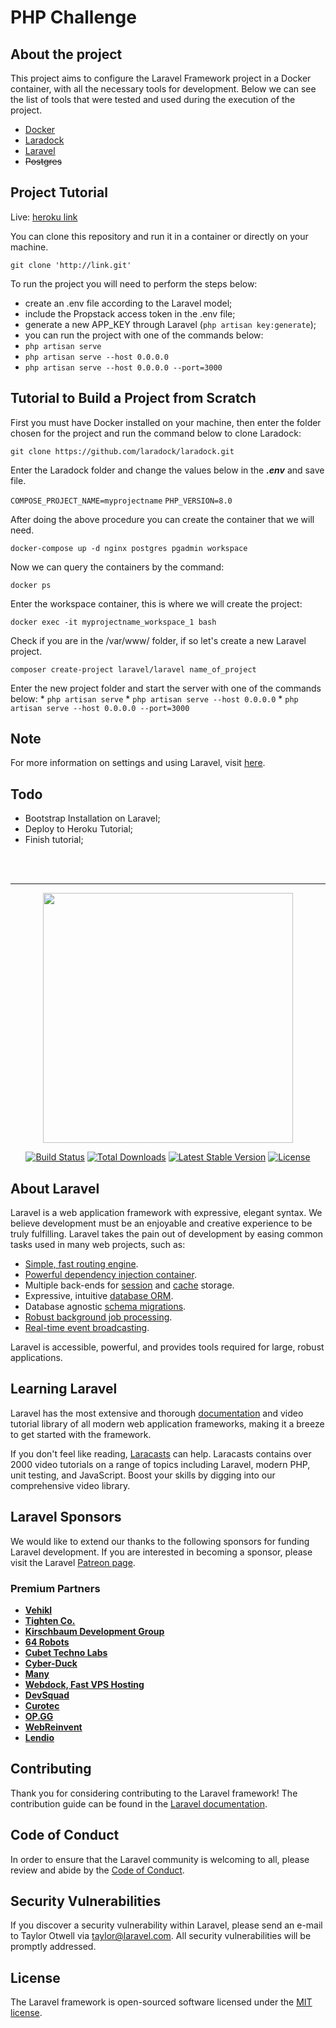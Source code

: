 # PHP Challenge

## About the project

This project aims to configure the Laravel Framework project in a Docker container, with all the necessary tools for development. Below we can see the list of tools that were tested and used during the execution of the project.

- [Docker](https://www.docker.com/get-started/)
- [Laradock](https://laradock.io/getting-started/)
- [Laravel](https://laravel.com/)
- ~~Postgres~~

## Project Tutorial

Live: [heroku link](https://wordlinerchallenge.herokuapp.com/)

You can clone this repository and run it in a container or directly on your machine.

`git clone 'http://link.git'`

To run the project you will need to perform the steps below:

* create an .env file according to the Laravel model;
* include the Propstack access token in the .env file;
* generate a new APP_KEY through Laravel (`php artisan key:generate`);
* you can run the project with one of the commands below:
* `php artisan serve`
* `php artisan serve --host 0.0.0.0`
* `php artisan serve --host 0.0.0.0 --port=3000`

## Tutorial to Build a Project from Scratch
First you must have Docker installed on your machine, then enter the folder chosen for the project and run the command below to clone Laradock:

`git clone https://github.com/laradock/laradock.git`

Enter the Laradock folder and change the values ​​below in the ***.env*** and save file.

`COMPOSE_PROJECT_NAME=myprojectname`
`PHP_VERSION=8.0`

After doing the above procedure you can create the container that we will need.

`docker-compose up -d nginx postgres pgadmin workspace`

Now we can query the containers by the command:

`docker ps`

Enter the workspace container, this is where we will create the project:

`docker exec -it myprojectname_workspace_1 bash`

Check if you are in the /var/www/ folder, if so let's create a new Laravel project.

`composer create-project laravel/laravel name_of_project`

Enter the new project folder and start the server with one of the commands below:
    * `php artisan serve`
    * `php artisan serve --host 0.0.0.0`
    * `php artisan serve --host 0.0.0.0 --port=3000`

## Note

For more information on settings and using Laravel, visit [here](https://laravel.com/docs/9.x).

## Todo

* Bootstrap Installation on Laravel;
* Deploy to Heroku Tutorial;
* Finish tutorial;

<br><br>
<hr>

<p align="center"><a href="https://laravel.com" target="_blank"><img src="https://raw.githubusercontent.com/laravel/art/master/logo-lockup/5%20SVG/2%20CMYK/1%20Full%20Color/laravel-logolockup-cmyk-red.svg" width="400"></a></p>

<p align="center">
<a href="https://travis-ci.org/laravel/framework"><img src="https://travis-ci.org/laravel/framework.svg" alt="Build Status"></a>
<a href="https://packagist.org/packages/laravel/framework"><img src="https://img.shields.io/packagist/dt/laravel/framework" alt="Total Downloads"></a>
<a href="https://packagist.org/packages/laravel/framework"><img src="https://img.shields.io/packagist/v/laravel/framework" alt="Latest Stable Version"></a>
<a href="https://packagist.org/packages/laravel/framework"><img src="https://img.shields.io/packagist/l/laravel/framework" alt="License"></a>
</p>

## About Laravel

Laravel is a web application framework with expressive, elegant syntax. We believe development must be an enjoyable and creative experience to be truly fulfilling. Laravel takes the pain out of development by easing common tasks used in many web projects, such as:

- [Simple, fast routing engine](https://laravel.com/docs/routing).
- [Powerful dependency injection container](https://laravel.com/docs/container).
- Multiple back-ends for [session](https://laravel.com/docs/session) and [cache](https://laravel.com/docs/cache) storage.
- Expressive, intuitive [database ORM](https://laravel.com/docs/eloquent).
- Database agnostic [schema migrations](https://laravel.com/docs/migrations).
- [Robust background job processing](https://laravel.com/docs/queues).
- [Real-time event broadcasting](https://laravel.com/docs/broadcasting).

Laravel is accessible, powerful, and provides tools required for large, robust applications.

## Learning Laravel

Laravel has the most extensive and thorough [documentation](https://laravel.com/docs) and video tutorial library of all modern web application frameworks, making it a breeze to get started with the framework.

If you don't feel like reading, [Laracasts](https://laracasts.com) can help. Laracasts contains over 2000 video tutorials on a range of topics including Laravel, modern PHP, unit testing, and JavaScript. Boost your skills by digging into our comprehensive video library.

## Laravel Sponsors

We would like to extend our thanks to the following sponsors for funding Laravel development. If you are interested in becoming a sponsor, please visit the Laravel [Patreon page](https://patreon.com/taylorotwell).

### Premium Partners

- **[Vehikl](https://vehikl.com/)**
- **[Tighten Co.](https://tighten.co)**
- **[Kirschbaum Development Group](https://kirschbaumdevelopment.com)**
- **[64 Robots](https://64robots.com)**
- **[Cubet Techno Labs](https://cubettech.com)**
- **[Cyber-Duck](https://cyber-duck.co.uk)**
- **[Many](https://www.many.co.uk)**
- **[Webdock, Fast VPS Hosting](https://www.webdock.io/en)**
- **[DevSquad](https://devsquad.com)**
- **[Curotec](https://www.curotec.com/services/technologies/laravel/)**
- **[OP.GG](https://op.gg)**
- **[WebReinvent](https://webreinvent.com/?utm_source=laravel&utm_medium=github&utm_campaign=patreon-sponsors)**
- **[Lendio](https://lendio.com)**

## Contributing

Thank you for considering contributing to the Laravel framework! The contribution guide can be found in the [Laravel documentation](https://laravel.com/docs/contributions).

## Code of Conduct

In order to ensure that the Laravel community is welcoming to all, please review and abide by the [Code of Conduct](https://laravel.com/docs/contributions#code-of-conduct).

## Security Vulnerabilities

If you discover a security vulnerability within Laravel, please send an e-mail to Taylor Otwell via [taylor@laravel.com](mailto:taylor@laravel.com). All security vulnerabilities will be promptly addressed.

## License

The Laravel framework is open-sourced software licensed under the [MIT license](https://opensource.org/licenses/MIT).
